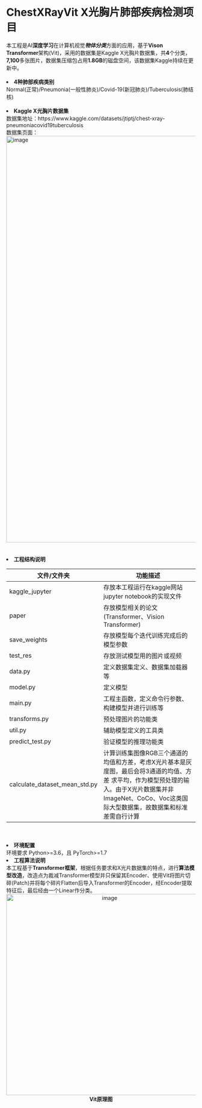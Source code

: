 # ChestXRayVit X光胸片肺部疾病检测项目
<div>
本工程是AI<b>深度学习</b>在计算机视觉<b><i>物体分类</i></b>方面的应用，基于<b>Vison Transformer</b>架构(Vit)，采用的数据集是Kaggle X光胸片数据集，共<b>4</b>个分类，<b>7,100</b>多张图片，数据集压缩包占用<b>1.8GB</b>的磁盘空间，该数据集Kaggle持续在更新中。<br>
</div>
<br>

<li><b>4种肺部疾病类别</b><br>
<div>
    Normal(正常)/Pneumonia(一般性肺炎)/Covid-19(新冠肺炎)/Tuberculosis(肺结核)
</div>
<br>

<li><b>Kaggle X光胸片数据集</b><br>
<div>
数据集地址：https://www.kaggle.com/datasets/jtiptj/chest-xray-pneumoniacovid19tuberculosis <br>
数据集页面：
<img width="1079" alt="image" src="https://user-images.githubusercontent.com/36066270/226508741-836be57a-27c1-4963-9c27-fa5da29d3d6d.png">
</div>
<br>
<br>

<li><b>工程结构说明</b><br>

|    文件/文件夹         |                   功能描述                         |
|       ----            |                    ----                           |
| kaggle_jupyter        | 存放本工程运行在kaggle网站jupyter notebook的实现文件 |
| paper                 | 存放模型相关的论文(Transformer、Vision Transformer) |
| save_weights          | 存放模型每个迭代训练完成后的模型参数                 |
| test_res              | 存放测试模型用的图片或视频                          |
| data.py               | 定义数据集定义、数据集加载器等                       |
| model.py              | 定义模型                                           |
| main.py               | 工程主函数，定义命令行参数、构建模型并进行训练等       |
| transforms.py         | 预处理图片的功能类                                  |
| util.py               | 辅助模型定义的工具类                                |
| predict_test.py       | 验证模型的推理功能类                                |
| calculate_dataset_mean_std.py | 计算训练集图像RGB三个通道的均值和方差，考虑X光片基本是灰度图，最后会将3通道的均值、方差 求平均，作为模型预处理的输入。由于X光片数据集并非ImageNet、CoCo、Voc这类国际大型数据集，故数据集和标准差需自行计算 |
<br>
<br>
 
<li><b>环境配置</b><br>
<div>环境要求 Python>=3.6，且 PyTorch>=1.7
</div>
    
<li><b>工程算法说明</b><br>
<div>
    本工程基于<b>Transformer框架</b>，根据任务要求和X光片数据集的特点，进行<b>算法模型改造</b>，改造点为裁减Transformer模型并只保留其Encoder、使用Vit将图片切碎(Patch)并将每个碎片Flatten后导入Transformer的Encoder，经Encoder提取特征后，最后经由一个Linear作分类。<br>
</div>
    
<div align=center>
    <img width="534" alt="image" src="https://user-images.githubusercontent.com/36066270/226528528-bc3b8032-dec9-47bd-88bf-77de48f13281.png"><br>
    <b>Vit原理图</b> 
</div>
<br>
<br>
